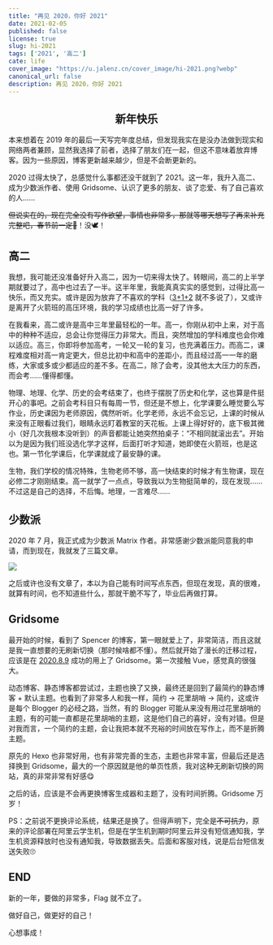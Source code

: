 ```yaml
---
title: "再见 2020，你好 2021"
date: 2021-02-05
published: false
license: true
slug: hi-2021
tags: ['2021', '高二']
cate: life
cover_image: "https://u.jalenz.cn/cover_image/hi-2021.png?webp"
canonical_url: false
description: 再见 2020，你好 2021
---
```


## <center>新年快乐</center>

本来想着在 2019 年的最后一天写完年度总结，但发现我实在是没办法做到现实和网络两者兼顾，显然我选择了前者，选择了朋友们在一起，但这不意味着放弃博客。因为一些原因，博客更新越来越少，但是不会断更新的。

2020 过得太快了，总感觉什么事都还没干就到了 2021。这一年，我升入高二、成为少数派作者、使用 Gridsome、认识了更多的朋友、谈了恋爱、有了自己喜欢的人……

~~但说实在的，现在完全没有写作欲望，事情也非常多，那就等哪天想写了再来补充完整吧，春节前一定🙈~~！没🕊！

## 高二

我想，我可能还没准备好升入高二，因为一切来得太快了。转眼间，高二的上半学期就要过了，高中也过去了一半。这半年里，我能真真实实的感觉到，过得比高一快乐，而又充实。或许是因为放弃了不喜欢的学科（[3+1+2](https://baike.baidu.com/item/"3+1+2"模式) 就不多说了），又或许是离开了火箭班的高压环境，我的学习成绩也比高一好了许多。

在我看来，高二或许是高中三年里最轻松的一年。高一，你刚从初中上来，对于高中的种种不适应，总会让你觉得压力非常大。而且，突然增加的学科难度也会你难以适应。高三，你即将参加高考，一轮又一轮的复习，也充满着压力。而高二，课程难度相对高一肯定更大，但总比初中和高中的差距小，而且经过高一一年的磨练，大家或多或少都适应的差不多。在高二，除了会考，没其他太大压力的东西，而会考……懂得都懂。

物理、地理、化学、历史的会考结束了，也终于摆脱了历史和化学，这也算是件挺开心的事吧。之前会考科目只有每周一节，但还是不想上，化学课要么睡觉要么写作业，历史课因为老师原因，偶然听听。化学老师，永远不会忘记，上课的时候从来没有正眼看过我们，眼睛永远盯着教室的天花板。上课上得好好的，底下极其微小（好几次我根本没听到）的声音都能让她突然拍桌子：“不相同就滚出去”。开始以为是因为我们班没选化学才这样，后面打听才知道，她即使在火箭班，也是这也。第一节化学课后，化学课就成了最安静的课。

生物，我们学校的情况特殊，生物老师不够，高一快结束的时候才有生物课，现在必修二才刚刚结束。高一就学了一点点，导致我以为生物挺简单的，现在发现……不过这是自己的选择，不后悔。地理，一言难尽……

## 少数派

2020 年 7 月，我正式成为少数派 Matrix 作者。非常感谢少数派能同意我的申请，而到现在，我就发了三篇文章。

![ ](https://u.jalenz.cn/2021/sspai.png?blog)

之后或许也没有文章了，本以为自己能有时间写点东西，但现在发现，真的很难，就算有时间，也不知道些什么，那就干脆不写了，毕业后再做打算。

## Gridsome

最开始的时候，看到了 Spencer 的博客，第一眼就爱上了，非常简洁，而且这就是我一直想要的无刷新切换（那时候啥都不懂）。然后就开始了漫长的迁移过程，应该是在 [2020.8.9](https://github.com/jalenzz/blog/commit/be1a2511ad) 成功的用上了 Gridsome。第一次接触 Vue，感觉真的很强大。

动态博客、静态博客都尝试过，主题也换了又换，最终还是回到了最简约的静态博客 + 默认主题。也看到了非常多人和我一样，简约 -> 花里胡哨 -> 简约，这或许是每个 Blogger 的必经之路，当然，有的 Blogger 可能从来没有用过花里胡哨的主题，有的可能一直都是花里胡哨的主题，这是他们自己的喜好，没有对错。但是对我而言，一个简约的主题，会让我把本就不充裕的时间放在写作上，而不是折腾主题。

原先的 Hexo 也非常好用，也有非常完善的生态，主题也非常丰富，但最后还是选择换到 Gridsome，最大的一个原因就是他的单页性质，我对这种无刷新切换的网站，真的非常非常有好感😋

之后的话，应该是不会再更换博客生成器和主题了，没有时间折腾。Gridsome 万岁！

PS：之前说不更换评论系统，结果还是换了。但得声明下，完全是~~不可抗力~~，原来的评论部署在阿里云学生机，但是在学生机到期时阿里云并没有短信通知我，学生机资源释放时也没有通知我，导致数据丢失。后面和客服对线，说是后台短信发送失败🙄

## END

新的一年，要做的非常多，Flag 就不立了。

做好自己，做更好的自己！

心想事成！
